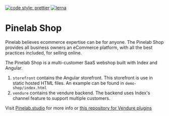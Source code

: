 [![code style: prettier](https://img.shields.io/badge/code_style-prettier-ff69b4.svg)](https://github.com/prettier/prettier)
[![lerna](https://img.shields.io/badge/maintained%20with-lerna-cc00ff.svg)](https://lerna.js.org/)

# Pinelab Shop

Pinelab believes ecommerce expertise can be for anyone.
The Pinelab Shop provides all business owners an eCommerce platform, with all the best practices included, for selling online.

The Pinelab Shop is a multi-customer SaaS webshop built with Index and Angular.

1. `storefront` contains the Angular storefront. This storefront is use in static hosted HTML files.
   An example can be found in `demo-shop/index.html`
1. `vendure` contains the vendure backend. The backend uses Index's channel feature to support multiple customers.

Visit [Pinelab.studio](https://pinelab.studio/webshop) for more info or [this repository for Vendure plugins](https://github.com/martijnvdbrug/pinelab-vendure-plugins)